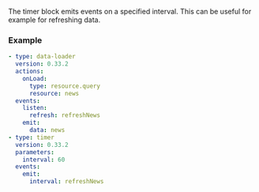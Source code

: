 The timer block emits events on a specified interval. This can be useful for example for refreshing
data.

### Example

```yaml
- type: data-loader
  version: 0.33.2
  actions:
    onLoad:
      type: resource.query
      resource: news
  events:
    listen:
      refresh: refreshNews
    emit:
      data: news
- type: timer
  version: 0.33.2
  parameters:
    interval: 60
  events:
    emit:
      interval: refreshNews
```
